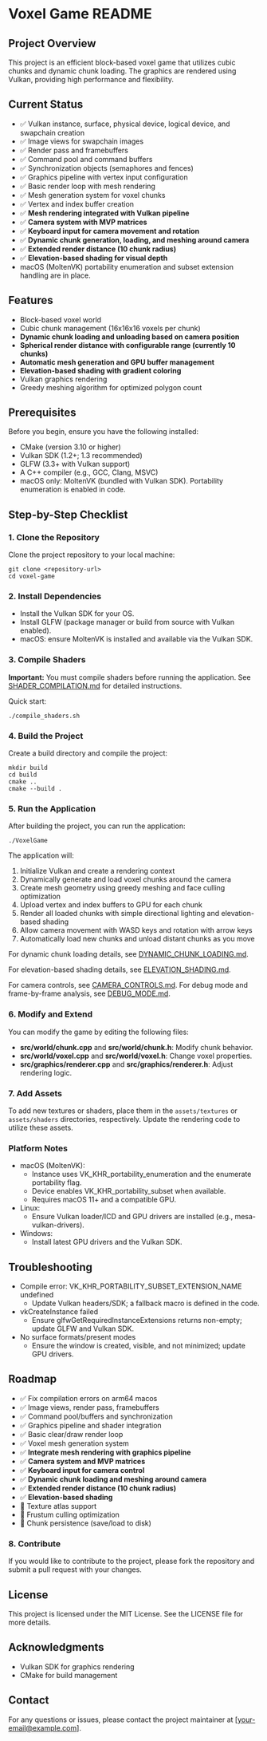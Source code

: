 # Voxel Game README

## Project Overview
This project is an efficient block-based voxel game that utilizes cubic chunks and dynamic chunk loading. The graphics are rendered using Vulkan, providing high performance and flexibility.

## Current Status
- ✅ Vulkan instance, surface, physical device, logical device, and swapchain creation
- ✅ Image views for swapchain images
- ✅ Render pass and framebuffers
- ✅ Command pool and command buffers
- ✅ Synchronization objects (semaphores and fences)
- ✅ Graphics pipeline with vertex input configuration
- ✅ Basic render loop with mesh rendering
- ✅ Mesh generation system for voxel chunks
- ✅ Vertex and index buffer creation
- ✅ **Mesh rendering integrated with Vulkan pipeline**
- ✅ **Camera system with MVP matrices**
- ✅ **Keyboard input for camera movement and rotation**
- ✅ **Dynamic chunk generation, loading, and meshing around camera**
- ✅ **Extended render distance (10 chunk radius)**
- ✅ **Elevation-based shading for visual depth**
- macOS (MoltenVK) portability enumeration and subset extension handling are in place.

## Features
- Block-based voxel world
- Cubic chunk management (16x16x16 voxels per chunk)
- **Dynamic chunk loading and unloading based on camera position**
- **Spherical render distance with configurable range (currently 10 chunks)**
- **Automatic mesh generation and GPU buffer management**
- **Elevation-based shading with gradient coloring**
- Vulkan graphics rendering
- Greedy meshing algorithm for optimized polygon count

## Prerequisites
Before you begin, ensure you have the following installed:
- CMake (version 3.10 or higher)
- Vulkan SDK (1.2+; 1.3 recommended)
- GLFW (3.3+ with Vulkan support)
- A C++ compiler (e.g., GCC, Clang, MSVC)
- macOS only: MoltenVK (bundled with Vulkan SDK). Portability enumeration is enabled in code.

## Step-by-Step Checklist

### 1. Clone the Repository
Clone the project repository to your local machine:
```
git clone <repository-url>
cd voxel-game
```

### 2. Install Dependencies
- Install the Vulkan SDK for your OS.
- Install GLFW (package manager or build from source with Vulkan enabled).
- macOS: ensure MoltenVK is installed and available via the Vulkan SDK.

### 3. Compile Shaders
**Important:** You must compile shaders before running the application. See [SHADER_COMPILATION.md](SHADER_COMPILATION.md) for detailed instructions.

Quick start:
```
./compile_shaders.sh
```

### 4. Build the Project
Create a build directory and compile the project:
```
mkdir build
cd build
cmake ..
cmake --build .
```

### 5. Run the Application
After building the project, you can run the application:
```
./VoxelGame
```

The application will:
1. Initialize Vulkan and create a rendering context
2. Dynamically generate and load voxel chunks around the camera
3. Create mesh geometry using greedy meshing and face culling optimization
4. Upload vertex and index buffers to GPU for each chunk
5. Render all loaded chunks with simple directional lighting and elevation-based shading
6. Allow camera movement with WASD keys and rotation with arrow keys
7. Automatically load new chunks and unload distant chunks as you move

For dynamic chunk loading details, see [DYNAMIC_CHUNK_LOADING.md](DYNAMIC_CHUNK_LOADING.md).

For elevation-based shading details, see [ELEVATION_SHADING.md](ELEVATION_SHADING.md).

For camera controls, see [CAMERA_CONTROLS.md](CAMERA_CONTROLS.md).
For debug mode and frame-by-frame analysis, see [DEBUG_MODE.md](DEBUG_MODE.md).

### 6. Modify and Extend
You can modify the game by editing the following files:
- **src/world/chunk.cpp** and **src/world/chunk.h**: Modify chunk behavior.
- **src/world/voxel.cpp** and **src/world/voxel.h**: Change voxel properties.
- **src/graphics/renderer.cpp** and **src/graphics/renderer.h**: Adjust rendering logic.

### 7. Add Assets
To add new textures or shaders, place them in the `assets/textures` or `assets/shaders` directories, respectively. Update the rendering code to utilize these assets.

### Platform Notes
- macOS (MoltenVK):
  - Instance uses VK_KHR_portability_enumeration and the enumerate portability flag.
  - Device enables VK_KHR_portability_subset when available.
  - Requires macOS 11+ and a compatible GPU.
- Linux:
  - Ensure Vulkan loader/ICD and GPU drivers are installed (e.g., mesa-vulkan-drivers).
- Windows:
  - Install latest GPU drivers and the Vulkan SDK.

## Troubleshooting
- Compile error: VK_KHR_PORTABILITY_SUBSET_EXTENSION_NAME undefined
  - Update Vulkan headers/SDK; a fallback macro is defined in the code.
- vkCreateInstance failed
  - Ensure glfwGetRequiredInstanceExtensions returns non-empty; update GLFW and Vulkan SDK.
- No surface formats/present modes
  - Ensure the window is created, visible, and not minimized; update GPU drivers.

## Roadmap
- ✅ Fix compilation errors on arm64 macos
- ✅ Image views, render pass, framebuffers
- ✅ Command pool/buffers and synchronization
- ✅ Graphics pipeline and shader integration
- ✅ Basic clear/draw render loop
- ✅ Voxel mesh generation system
- ✅ **Integrate mesh rendering with graphics pipeline**
- ✅ **Camera system and MVP matrices**
- ✅ **Keyboard input for camera control**
- ✅ **Dynamic chunk loading and meshing around camera**
- ✅ **Extended render distance (10 chunk radius)**
- ✅ **Elevation-based shading**
- 🔄 Texture atlas support
- 🔄 Frustum culling optimization
- 🔄 Chunk persistence (save/load to disk)

### 8. Contribute
If you would like to contribute to the project, please fork the repository and submit a pull request with your changes.

## License
This project is licensed under the MIT License. See the LICENSE file for more details.

## Acknowledgments
- Vulkan SDK for graphics rendering
- CMake for build management

## Contact
For any questions or issues, please contact the project maintainer at [your-email@example.com].
